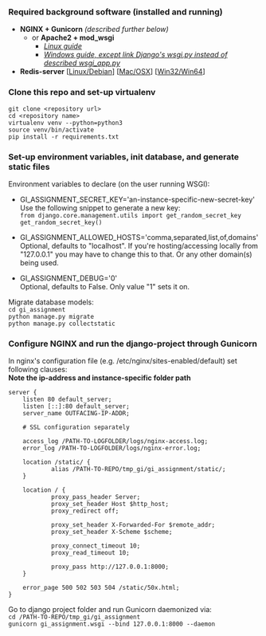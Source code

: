 ### Required background software (installed and running)  
* **NGINX + Gunicorn** *(described further below)* 
    * or **Apache2 + mod_wsgi**
        * *[Linux guide](https://docs.djangoproject.com/en/2.1/howto/deployment/wsgi/modwsgi/)* 
        * *[Windows guide, except link Django's wsgi.py instead of described wsgi_app.py](https://beamtic.com/installing-mod-wsgi-apache-windows)*
* **Redis-server** [[Linux/Debian](https://redislabs.com/ebook/appendix-a/a-1-installation-on-debian-or-ubuntu-linux/)] [[Mac/OSX](https://redislabs.com/ebook/appendix-a/a-2-installing-on-os-x/)] [[Win32/Win64](https://redislabs.com/ebook/appendix-a/a-3-installing-on-windows/)]  

### Clone this repo and set-up virtualenv
`git clone <repository url>`  
`cd <repository name>`  
`virtualenv venv --python=python3`  
`source venv/bin/activate`  
`pip install -r requirements.txt`  

### Set-up environment variables, init database, and generate static files
Environment variables to declare (on the user running WSGI):  
* GI_ASSIGNMENT_SECRET_KEY='an-instance-specific-new-secret-key'  
    Use the following snippet to generate a new key:  
    `from django.core.management.utils import get_random_secret_key`  
    `get_random_secret_key()`
      
* GI_ASSIGNMENT_ALLOWED_HOSTS='comma,separated,list,of,domains'  
    Optional, defaults to "localhost". If you're hosting/accessing locally from "127.0.0.1" you may have to change this to that. Or any other domain(s) being used.

* GI_ASSIGNMENT_DEBUG='0'  
    Optional, defaults to False. Only value "1" sets it on.

Migrate database models:  
`cd gi_assignment`  
`python manage.py migrate`  
`python manage.py collectstatic`

### Configure NGINX and run the django-project through Gunicorn
In nginx's configuration file (e.g. /etc/nginx/sites-enabled/default) set following clauses:  
**Note the ip-address and instance-specific folder path**  

    server {
        listen 80 default_server;        
        listen [::]:80 default_server;
        server_name OUTFACING-IP-ADDR;  
        
        # SSL configuration separately
        
        access_log /PATH-TO-LOGFOLDER/logs/nginx-access.log;
        error_log /PATH-TO-LOGFOLDER/logs/nginx-error.log;
        
        location /static/ {
                alias /PATH-TO-REPO/tmp_gi/gi_assignment/static/;
        }
        
        location / {
                proxy_pass_header Server;
                proxy_set_header Host $http_host;
                proxy_redirect off;
                
                proxy_set_header X-Forwarded-For $remote_addr;
                proxy_set_header X-Scheme $scheme;
                
                proxy_connect_timeout 10;
                proxy_read_timeout 10;
                
                proxy_pass http://127.0.0.1:8000;
        }
        
        error_page 500 502 503 504 /static/50x.html;
    }

Go to django project folder and run Gunicorn daemonized via:  
`cd /PATH-TO-REPO/tmp_gi/gi_assignment`  
`gunicorn gi_assignment.wsgi --bind 127.0.0.1:8000 --daemon`  
